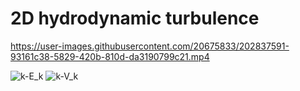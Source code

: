 # 2D hydrodynamic turbulence

https://user-images.githubusercontent.com/20675833/202837591-93161c38-5829-420b-810d-da3190799c21.mp4

![k-E_k](https://user-images.githubusercontent.com/20675833/202843901-1f5c51f6-7bf0-43d6-8f4e-30ea8ae5d9ca.png)
![k-V_k](https://user-images.githubusercontent.com/20675833/202843904-e5db78cc-5ffb-4a68-af75-1f97bd21b2dd.png)




